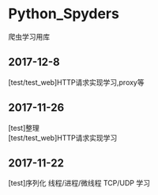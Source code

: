 # Python_Spyders
爬虫学习用库

## 2017-12-8
[test/test_web]HTTP请求实现学习,proxy等

## 2017-11-26
[test]整理  
[test/test_web]HTTP请求实现学习


## 2017-11-22
[test]序列化 线程/进程/微线程 TCP/UDP 学习
